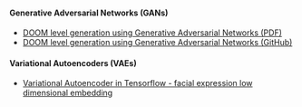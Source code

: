 #### Generative Adversarial Networks (GANs)
- [DOOM level generation using Generative Adversarial Networks (PDF)](https://arxiv.org/pdf/1804.09154.pdf)
- [DOOM level generation using Generative Adversarial Networks (GitHub)](https://github.com/DanieleLoiacono/DoomGAN)

#### Variational Autoencoders (VAEs)
- [Variational Autoencoder in Tensorflow - facial expression low dimensional embedding](https://int8.io/variational-autoencoder-in-tensorflow/)
